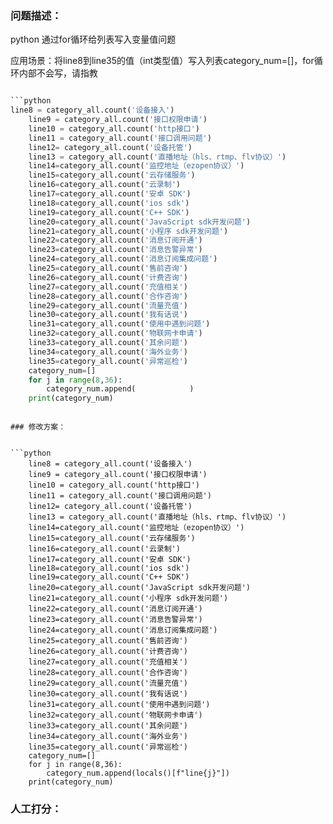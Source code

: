 ### 问题描述：
<p>python 通过for循环给列表写入变量值问题</p>
应用场景：将line8到line35的值（int类型值）写入列表category_num=[]，for循环内部不会写，请指教

```python

```python
line8 = category_all.count('设备接入')
    line9 = category_all.count('接口权限申请')
    line10 = category_all.count('http接口')
    line11 = category_all.count('接口调用问题')
    line12= category_all.count('设备托管')
    line13 = category_all.count('直播地址（hls、rtmp、flv协议）')
    line14=category_all.count('监控地址（ezopen协议）')
    line15=category_all.count('云存储服务')
    line16=category_all.count('云录制')
    line17=category_all.count('安卓 SDK')
    line18=category_all.count('ios sdk')
    line19=category_all.count('C++ SDK')
    line20=category_all.count('JavaScript sdk开发问题')
    line21=category_all.count('小程序 sdk开发问题')
    line22=category_all.count('消息订阅开通')
    line23=category_all.count('消息告警异常')
    line24=category_all.count('消息订阅集成问题')
    line25=category_all.count('售前咨询')
    line26=category_all.count('计费咨询')
    line27=category_all.count('充值相关')
    line28=category_all.count('合作咨询')
    line29=category_all.count('流量充值')
    line30=category_all.count('我有话说')
    line31=category_all.count('使用中遇到问题')
    line32=category_all.count('物联网卡申请')
    line33=category_all.count('其余问题')
    line34=category_all.count('海外业务')
    line35=category_all.count('异常巡检')
    category_num=[]
    for j in range(8,36):
        category_num.append(            )
    print(category_num)



```
``` 
### 修改方案：


```python
    line8 = category_all.count('设备接入')
    line9 = category_all.count('接口权限申请')
    line10 = category_all.count('http接口')
    line11 = category_all.count('接口调用问题')
    line12= category_all.count('设备托管')
    line13 = category_all.count('直播地址（hls、rtmp、flv协议）')
    line14=category_all.count('监控地址（ezopen协议）')
    line15=category_all.count('云存储服务')
    line16=category_all.count('云录制')
    line17=category_all.count('安卓 SDK')
    line18=category_all.count('ios sdk')
    line19=category_all.count('C++ SDK')
    line20=category_all.count('JavaScript sdk开发问题')
    line21=category_all.count('小程序 sdk开发问题')
    line22=category_all.count('消息订阅开通')
    line23=category_all.count('消息告警异常')
    line24=category_all.count('消息订阅集成问题')
    line25=category_all.count('售前咨询')
    line26=category_all.count('计费咨询')
    line27=category_all.count('充值相关')
    line28=category_all.count('合作咨询')
    line29=category_all.count('流量充值')
    line30=category_all.count('我有话说')
    line31=category_all.count('使用中遇到问题')
    line32=category_all.count('物联网卡申请')
    line33=category_all.count('其余问题')
    line34=category_all.count('海外业务')
    line35=category_all.count('异常巡检')
    category_num=[]
    for j in range(8,36):
        category_num.append(locals()[f"line{j}"])
    print(category_num)

```

### 人工打分：
